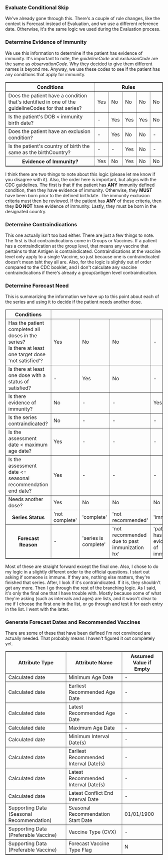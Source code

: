 ### Evaluate Conditional Skip

We've already gone through this. There's a couple of rule changes, like the context is Forecast instead of Evaluation, and we use a different reference date. Otherwise, it's the same logic we used during the Evaluation process.

### Determine Evidence of Immunity

We use this information to determine if the patient has evidence of immunity. It's important to note, the *guidelineCode* and *exclusionCode* are the same as *observationCode*. Why they decided to give them different names is beyond me. Anyway, we use these codes to see if the patient has any conditions that apply for immunity.

<table border="1">
  <tr>
    <th>Conditions</th>
    <th colspan="5">Rules</th>
  </tr>
  <tr>
    <td>Does the patient have a condition that's identified in one of the guidelineCodes for that series?</td>
    <td>Yes</td>
    <td>No</td>
    <td>No</td>
    <td>No</td>
    <td>No</td>
  </tr>
  <tr>
    <td>Is the patient's DOB &lt; immunity birth date?</td>
    <td>-</td>
    <td>Yes</td>
    <td>Yes</td>
    <td>Yes</td>
    <td>No</td>
  </tr>
  <tr>
    <td>Does the patient have an exclusion condition?</td>
    <td>-</td>
    <td>Yes</td>
    <td>No</td>
    <td>No</td>
    <td>-</td>
  </tr>
  <tr>
    <td>Is the patient's country of birth the same as the birthCountry?</td>
    <td>-</td>
    <td>-</td>
    <td>Yes</td>
    <td>No</td>
    <td>-</td>
  </tr>
  <tr>
    <th>Evidence of Immunity?</th>
    <td>Yes</td>
    <td>No</td>
    <td>Yes</td>
    <td>No</td>
    <td>No</td>
  </tr>
</table>


I think there are two things to note about this logic (please let me know if you disagree with it). Also, the order here is important, but aligns with the CDC guidelines. The first is that if the patient has **ANY** immunity defined condition, then they have evidence of immunity. Otherwise, they **MUST** have been born prior to the defined birthdate. The immunity exclusion criteria must then be reviewed. If the patient has **ANY** of these criteria, then they **DO NOT** have evidence of immunity. Lastly, they must be born in the designated country.

### Determine Contraindications

This one actually isn't too bad either. There are just a few things to note. The first is that contraindications come in Groups or Vaccines. If a patient has a contraindication at the group level, that means any vaccine that pertains to that Antigen is contraindicated. Contraindications at the vaccine level only apply to a single Vaccine, so just because one is contraindicated doesn't mean taht they all are. Also, for the logic is slightly out of order compared to the CDC booklet, and I don't calculate any vaccine contraindications if there's already a group/antigen level contraindication.

### Determine Forecast Need

This is summarizing the information we have up to this point about each of the series and using it to decide if the patient needs another dose.
<table border="1">
  <tr>
    <th>Conditions</th>
    <th colspan="7">Rules</th>
  </tr>
  <tr>
    <td>Has the patient completed all doses in the series? <br> Is there at least one target dose 'not satisfied'?</td>
    <td>Yes</td>
    <td>No</td>
    <td>No</td>
    <td>-</td>
    <td>-</td>
    <td>-</td>
    <td>-</td>
  </tr>
  <tr>
    <td>Is there at least one dose with a status of satisfied?</td>
    <td>-</td>
    <td>Yes</td>
    <td>No</td>
    <td>-</td>
    <td>-</td>
    <td>-</td>
    <td>-</td>
  </tr>
  <tr>
    <td>Is there evidence of immunity?</td>
    <td>No</td>
    <td>-</td>
    <td>-</td>
    <td>Yes</td>
    <td>-</td>
    <td>-</td>
    <td>-</td>
  </tr>
  <tr>
    <td>Is the series contraindicated?</td>
    <td>No</td>
    <td>-</td>
    <td>-</td>
    <td>-</td>
    <td>Yes</td>
    <td>-</td>
    <td>-</td>
  </tr>
  <tr>
    <td>Is the assessment date &lt; maximum age date?</td>
    <td>Yes</td>
    <td>-</td>
    <td>-</td>
    <td>-</td>
    <td>-</td>
    <td>No</td>
    <td>-</td>
  </tr>
  <tr>
    <td>Is the assessment date &lt;= seasonal recommendation end date?</td>
    <td>Yes</td>
    <td>-</td>
    <td>-</td>
    <td>-</td>
    <td>-</td>
    <td>-</td>
    <td>-</td>
  </tr>
  <tr>
    <td>Needs another dose?</td>
    <td>Yes</td>
    <td>No</td>
    <td>No</td>
    <td>No</td>
    <td>No</td>
    <td>No</td>
    <td>No</td>
  </tr>
  <tr>
    <th>Series Status</th>
    <td>'not complete'</td>
    <td>'complete'</td>
    <td>'not recommended'</td>
    <td>'immune'</td>
    <td>'contraindicated'</td>
    <td>'aged out'</td>
    <td>'not complete'</td>
  </tr>
  <tr>
    <th>Forecast Reason</th>
    <td>-</td>
    <td>'series is complete'</td>
    <td>'not recommended due to past immunization hx'</td>
    <td>'patient has evidence of immunity'</td>
    <td>'patient has contraindication'</td>
    <td>'patient has exceeded maximum age'</td>
    <td>'past seasonal recommendation end date'</td>
  </tr>
</table>

Most of these are straight forward except the final one. Also, I chose to do my logic in a slightly different order to the official questions. I start out asking if someone is immune. If they are, nothing else matters, they're finished that series. After, I look if it's contraindicated. If it is, they shouldn't get any more. Then I go through the rest of the branching logic. As I said, it's only the final one that I have trouble with. Mostly because some of what they're asking (such as intervals and ages) are lists, and it wasn't clear to me if I choose the first one in the list, or go through and test it for each entry in the list. I went with the latter.

### Generate Forecast Dates and Recommended Vaccines

There are some of these that have been defined I'm not convinced are actually needed. That probably means I haven't figured it out completely yet.

<table border="1">
  <tr>
    <th>Attribute Type</th>
    <th>Attribute Name</th>
    <th>Assumed Value if Empty</th>
  </tr>
  <tr>
    <td>Calculated date</td>
    <td>Minimum Age Date</td>
    <td>-</td>
  </tr>
  <tr>
    <td>Calculated date</td>
    <td>Earliest Recommended Age Date</td>
    <td>-</td>
  </tr>
  <tr>
    <td>Calculated date</td>
    <td>Latest Recommended Age Date</td>
    <td>-</td>
  </tr>
  <tr>
    <td>Calculated date</td>
    <td>Maximum Age Date</td>
    <td>-</td>
  </tr>
  <tr>
    <td>Calculated date</td>
    <td>Minimum Interval Date(s)</td>
    <td>-</td>
  </tr>
  <tr>
    <td>Calculated date</td>
    <td>Earliest Recommended Interval Date(s)</td>
    <td>-</td>
  </tr>
  <tr>
    <td>Calculated date</td>
    <td>Latest Recommended Interval Date(s)</td>
    <td>-</td>
  </tr>
  <tr>
    <td>Calculated date</td>
    <td>Latest Conflict End Interval Date</td>
    <td>-</td>
  </tr>
  <tr>
    <td>Supporting Data (Seasonal Recommendation)</td>
    <td>Seasonal Recommendation Start Date</td>
    <td>01/01/1900</td>
  </tr>
  <tr>
    <td>Supporting Data (Preferable Vaccine)</td>
    <td>Vaccine Type (CVX)</td>
    <td>-</td>
  </tr>
  <tr>
    <td>Supporting Data (Preferable Vaccine)</td>
    <td>Forecast Vaccine Type Flag</td>
    <td>N</td>
  </tr>
</table>
